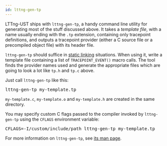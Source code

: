 ```yaml
---
id: lttng-gen-tp
---
```


LTTng-UST ships with `lttng-gen-tp`, a handy command line utility for
generating most of the stuff discussed above. It takes a _template file_,
with a name usually ending with the `.tp` extension, containing only
tracepoint definitions, and outputs a tracepoint provider (either a C
source file or a precompiled object file) with its header file.

`lttng-gen-tp` should suffice in [static linking](#doc-static-linking)
situations. When using it, write a template file containing a list of
`TRACEPOINT_EVENT()` macro calls. The tool finds the provider names
used and generate the appropriate files which are going to look a lot
like `tp.h` and `tp.c` above.

Just call `lttng-gen-tp` like this:

<pre class="term">
lttng-gen-tp my-template.tp
</pre>

`my-template.c`, `my-template.o` and `my-template.h` are created
in the same directory.

You may specify custom C flags passed to the compiler invoked by
`lttng-gen-tp` using the `CFLAGS` environment variable:

<pre class="term">
CFLAGS=-I/custom/include/path lttng-gen-tp my-template.tp
</pre>

For more information on `lttng-gen-tp`, see
<a href="/man/1/lttng-gen-tp/v2.6" class="ext">its man page</a>.
